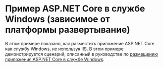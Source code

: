# <a name="aspnet-core-windows-service-sample-framework-dependent-deployment"></a>Пример ASP.NET Core в службе Windows (зависимое от платформы развертывание)

В этом примере показано, как разместить приложение ASP.NET Core как службу Windows, не используя IIS. В этом примере демонстрируется сценарий, описанный в руководстве по [размещению приложения ASP.NET Core в службе Windows](https://docs.microsoft.com/aspnet/core/host-and-deploy/windows-service).

